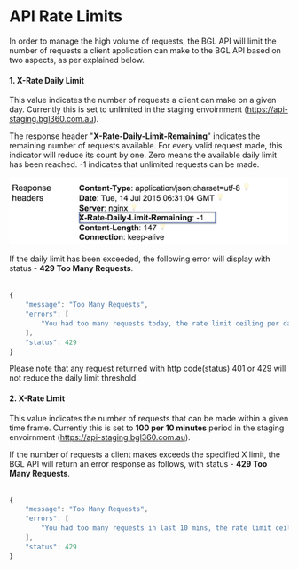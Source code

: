 # API Rate Limits

In order to manage the high volume of requests, the BGL API will limit the number of requests a client application can make to the BGL API based on two aspects, as per explained below.

#### 1. X-Rate Daily Limit


This value indicates the number of requests a client can make on a given day. Currently this is set to unlimited in the staging envoirnment (https://api-staging.bgl360.com.au).

The response header "**X-Rate-Daily-Limit-Remaining**" indicates the remaining number of requests available.  For every valid request made, this indicator will reduce its count by one. Zero means the available daily limit has been reached. -1 indicates that unlimited requests can be made.

![logo](../images/XRateDailyLimitRemain.png "Remaining Daily Limit")

If the daily limit has been exceeded, the following error will display with status - **429 Too Many Requests**.

```javascript

{
    "message": "Too Many Requests",
    "errors": [
        "You had too many requests today, the rate limit ceiling per day is 1000"
    ],
    "status": 429
}

```

Please note that any request returned with http code(status) 401 or 429 will not reduce the daily limit threshold.

#### 2. X-Rate Limit


This value indicates the number of requests that can be made within a given time frame. Currently this is set to **100 per 10 minutes** period in the staging envoirnment (https://api-staging.bgl360.com.au).

If the number of requests a client makes exceeds the specified X limit, the BGL API will return an error response as follows, with status - **429 Too Many Requests**.


```javascript

{
    "message": "Too Many Requests",
    "errors": [
        "You had too many requests in last 10 mins, the rate limit ceiling for every 10 mins is 100"
    ],
    "status": 429
}

```

